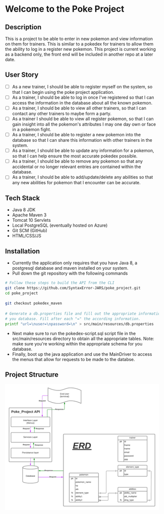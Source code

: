 # Welcome to the Poke Project

## Description

This is a project to be able to enter in new pokemon and view information on them for trainers. 
This is similar to a pokedex for trainers to allow them the ability to log in a register new pokemon.
This project is current working as a backend only, the front end will be included in another repo at a later date.

## User Story

- [ ] As a new trainer, I should be able to register myself on the system, so that I can begin using the poke project application.
- [ ] As a trainer, I should be able to log in once I've registered so that I can access the information in the database about all the known pokemon.
- [ ] As a trainer, I should be able to view all other trainers, so that I can contact any other trainers to maybe form a party.
- [ ] As a trainer I should be able to view all register pokemon, so that I can gain insight into all the pokemon's attributes I may one day own or face in a pokemon fight.
- [ ] As a trainer, I should be able to register a new pokemon into the database so that I can share this information with other trainers in the system.
- [ ] As a trainer, I should be able to update any information for a pokemon, so that I can help ensure the most accurate pokedex possible.
- [ ] As a trainer, I should be able to remove any pokemon so that any accidental or no longer relevant entries are contained within the database.
- [ ] As a trainer, I should be able to add/update/delete any abilities so that any new abilities for pokemon that I encounter can be accurate.

## Tech Stack

- Java 8 JDK
- Apache Maven 3
- Tomcat 10 Servlets
- Local PostgreSQL (eventually hosted on Azure)
- Git SCM (GitHub)
- HTML/CSS/JS

## Installation

- Currently the application only requires that you have Java 8, a postgresql database and maven installed on your system.
- Pull down the git repository with the following commands

```bash
# Follow these steps to build the API from the CLI
git clone https://github.com/SyntaxError-JARS/poke_project.git
cd poke_project

git checkout pokedex_maven

# Generate a db.properties file and fill out the appropriate information for
# you database. Fill after each "=" the according information.
printf "url=\nuser=\npassword=\n" > src/main/resources/db.properties
```

- Next make sure to run the pokedex-script.sql script file in the src/main/resources directory to obtain all the appropriate tables. Note: make sure you're working within the appropriate schema for you database.
- Finally, boot up the java application and use the MainDriver to access the menus that allow for requests to be made to the databse.

## Project Structure

![Current Poke Project](images/poke_project-overview.png)